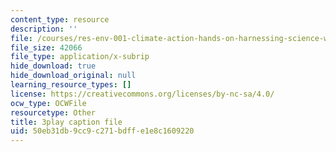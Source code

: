 ```yaml
---
content_type: resource
description: ''
file: /courses/res-env-001-climate-action-hands-on-harnessing-science-with-communities-to-cut-carbon-january-iap-2017/50eb31db9cc9c271bdffe1e8c1609220_8C2M48Bc5Fw.srt
file_size: 42066
file_type: application/x-subrip
hide_download: true
hide_download_original: null
learning_resource_types: []
license: https://creativecommons.org/licenses/by-nc-sa/4.0/
ocw_type: OCWFile
resourcetype: Other
title: 3play caption file
uid: 50eb31db-9cc9-c271-bdff-e1e8c1609220
---
```

